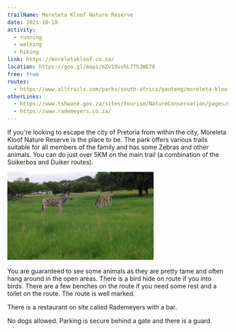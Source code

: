 ```yaml
---
trailName: Moreleta Kloof Nature Reserve
date: 2021-10-10
activity:
  - running
  - walking
  - hiking
link: https://moreletakloof.co.za/ 
location: https://goo.gl/maps/mZv19vvhL7ThJWE78 
free: true
routes: 
  - https://www.alltrails.com/parks/south-africa/gauteng/moreleta-kloof-nature-reserve 
otherLinks:
  - https://www.tshwane.gov.za/sites/tourism/NatureConservation/pages/moreleta-kloof-nature-area.aspx 
  - https://www.rademeyers.co.za/
---
```


If you're looking to escape the city of Pretoria from within the city, Moreleta Kloof Nature Reserve is the place to be. 
The park offers various trails suitable for all members of the family and has some Zebras and other animals. You can do just over 5KM on the main trail (a combination of the Suikerbos and Duiker routes).

![moreleta kloof zebras](moreleta-kloof.png)

You are guaranteed to see some animals as they are pretty tame and often hang around in the open areas. There is a bird hide on route if you into birds. There are a few benches on the route if you need some rest and a toilet on the route. The route is well marked.

There is a restaurant on site called Rademeyers with a bar.

No dogs allowed. Parking is secure behind a gate and there is a guard.